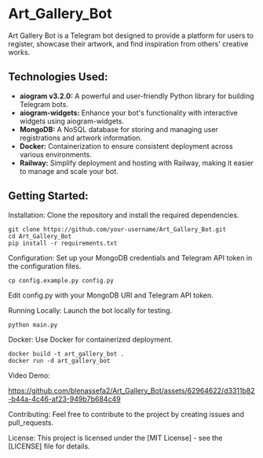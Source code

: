 # Art_Gallery_Bot
Art Gallery Bot is a Telegram bot designed to provide a platform for users to register, showcase their artwork, and find inspiration from others' creative works.

## Technologies Used:
- **aiogram v3.2.0:** A powerful and user-friendly Python library for building Telegram bots.
- **aiogram-widgets:** Enhance your bot's functionality with interactive widgets using aiogram-widgets.
- **MongoDB:** A NoSQL database for storing and managing user registrations and artwork information.
- **Docker:** Containerization to ensure consistent deployment across various environments.
- **Railway:** Simplify deployment and hosting with Railway, making it easier to manage and scale your bot.

## Getting Started:
Installation: Clone the repository and install the required dependencies.

```
git clone https://github.com/your-username/Art_Gallery_Bot.git
cd Art_Gallery_Bot
pip install -r requirements.txt
```
Configuration: Set up your MongoDB credentials and Telegram API token in the configuration files.

```
cp config.example.py config.py
```
Edit config.py with your MongoDB URI and Telegram API token.

Running Locally: Launch the bot locally for testing.

```
python main.py
```
Docker: Use Docker for containerized deployment.

```
docker build -t art_gallery_bot .
docker run -d art_gallery_bot
```
Video Demo:

https://github.com/blenassefa2/Art_Gallery_Bot/assets/62964622/d3311b82-b44a-4c46-af23-949b7b684c49


Contributing:
Feel free to contribute to the project by creating issues and pull_requests.

License:
This project is licensed under the [MIT License] - see the [LICENSE] file for details.

